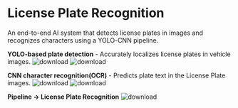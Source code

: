 # License Plate Recognition

An end-to-end AI system that detects license plates in images and recognizes characters using a YOLO-CNN pipeline.

**YOLO-based plate detection** - Accurately localizes license plates in vehicle images.
![download](https://github.com/user-attachments/assets/92dd2a6c-9187-4fac-b0bc-896b4bae309d)
![download](https://github.com/user-attachments/assets/c1e924f0-e1c6-449a-abd8-0a33e27a1bba)


**CNN character recognition(OCR)** - Predicts plate text in the License Plate images.
![download](https://github.com/user-attachments/assets/0416b186-c556-47d2-ad70-354d3fe067a6)
![download](https://github.com/user-attachments/assets/cd6ca745-4ab6-460d-8025-18740d54601b)


**Pipeline -> License Plate Recognition**
![download](https://github.com/user-attachments/assets/edda7420-a0af-457e-b041-13be35c96b75)
